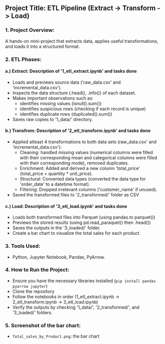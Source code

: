 
## Project Title: ETL Pipeline (Extract -> Transform -> Load)

### 1. Project Overview:

A hands-on mini-project that extracts data, applies useful transformations, and loads it into a structured format.

### 2. ETL Phases:

#### a.) Extract: Description of '1_etl_extract.ipynb' and tasks done

- Loads and previews source data ('raw_data.csv' and 'incremental_data.csv').
- Inspects the data structure (.head(), .info()) of each dataset.
- Makes important observations such as:
    - identifies missing values (isnull().sum())
    - identifies suspicious rows (checking if each record is unique)
    - identifies duplicate rows (duplicated().sum())
- Saves raw copies to '1_data/' directory.


#### b.) Transfrom: Description of '2_etl_transform.ipynb' and tasks done

- Applied atleast 4 transformations to both data sets (raw_data.csv' and 'incremental_data.csv'):
    - Cleaning: handled missing values (numerical columns were filled with their corresponding mean and categorical columns were filled with their corresponding mode), removed duplicates.
    - Enrichment: Added and derived a new column 'total_price' (total_price = quantity * unit_price).
    - Structural: Converted data types (converted the data type for 'order_date' to a datetime format).
    - Filtering: Dropped irrelevant columns ('customer_name' if unused).
- Saved the transformed files to '2_transformed/' folder as CSV

#### c.) Load: Description of '3_etl_load.ipynb' and tasks done

- Loads both transformed files into Parquet (using pandas.to parquet())
- Previews the stored results (using pd.read_paraquet() then .head())
- Saves the outputs in the '3_loaded/' folder.
- Create a bar chart to visualize the total sales for each product.

### 3. Tools Used:

- Python, Jupyter Notebook, Pandas, PyArrow.

### 4. How to Run the Project:

- Ensure you have the necessary libraries installed (`pip install pandas pyarrow jupyter`)
- Clone the repository
- Follow the notebooks in order (1_etl_extract.ipynb -> 2_etl_transform.ipynb -> 3_etl_load.ipynb)
- Verify the outputs by checking '1_data/', '2_transformed/', and '3_loaded/' folders.

### 5. Screenshot of the bar chart:
- `Total_sales_by_Product.png`: the bar chart






